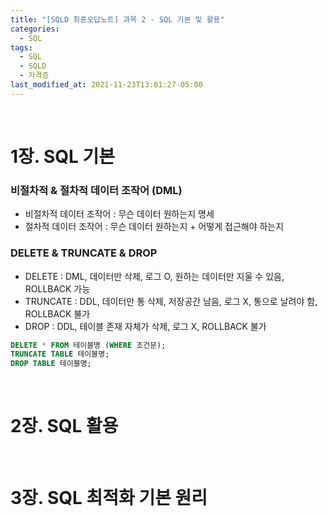 ```yaml
---
title: "[SQLD 최종오답노트] 과목 2 - SQL 기본 및 활용"
categories:
  - SQL
tags:
  - SQL
  - SQLD
  - 자격증
last_modified_at: 2021-11-23T13:01:27-05:00
---
```



&nbsp;
# 1장. SQL 기본

### 비절차적 & 절차적 데이터 조작어 (DML)
- 비절차적 데이터 조작어 : 무슨 데이터 원하는지 명세
- 절차적 데이터 조작어 : 무슨 데이터 원하는지 + 어떻게 접근해야 하는지

### DELETE & TRUNCATE & DROP
- DELETE : DML, 데이터만 삭제, 로그 O, 원하는 데이터만 지울 수 있음, ROLLBACK 가능
- TRUNCATE : DDL, 데이터만 통 삭제, 저장공간 남음, 로그 X, 통으로 날려야 함, ROLLBACK 불가
- DROP : DDL, 테이블 존재 자체가 삭제, 로그 X, ROLLBACK 불가

```sql
DELETE * FROM 테이블명 (WHERE 조건문);
TRUNCATE TABLE 테이블명; 
DROP TABLE 테이블명;
```

&nbsp;
# 2장. SQL 활용

&nbsp;
# 3장. SQL 최적화 기본 원리
